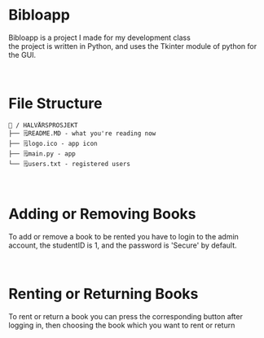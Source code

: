 ﻿# Bibloapp


Bibloapp is a project I made for my development class <br>
the project is written in Python, and uses the Tkinter module of python for the GUI.


<br>


# File Structure

```
📂 / HALVÅRSPROSJEKT
├── 🗒️README.MD - what you're reading now
├── 🗒️logo.ico - app icon
├── 🗒️main.py - app
└── 🗒️users.txt - registered users
```

<br>

# Adding or Removing Books

To add or remove a book to be rented you have to login to the admin account, the studentID is 1, and the password is 'Secure' by default.


<br>

# Renting or Returning Books

To rent or return a book you can press the corresponding button after logging in, then choosing the book which you want to rent or return
